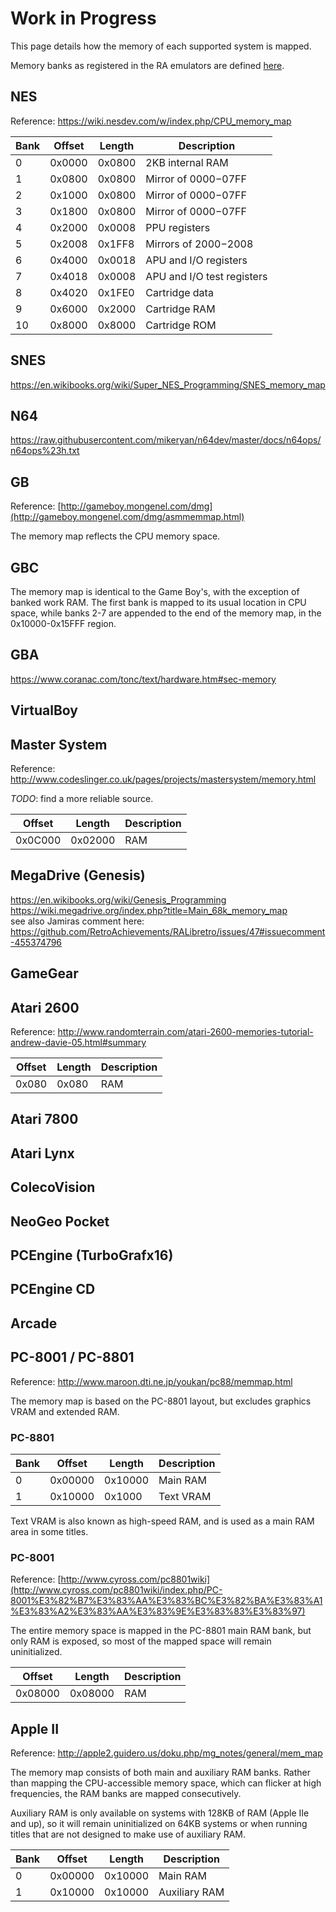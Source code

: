 # Work in Progress

This page details how the memory of each supported system is mapped.

Memory banks as registered in the RA emulators are defined [here](https://github.com/RetroAchievements/RAIntegration/blob/master/src/data/ConsoleContext.cpp).

## NES

Reference: https://wiki.nesdev.com/w/index.php/CPU_memory_map

| Bank | Offset | Length | Description                |
| ---- | ------ | ------ | -------------------------- |
| 0    | 0x0000 | 0x0800 | 2KB internal RAM           |
| 1    | 0x0800 | 0x0800 | Mirror of $0000-$07FF      |
| 2    | 0x1000 | 0x0800 | Mirror of $0000-$07FF      |
| 3    | 0x1800 | 0x0800 | Mirror of $0000-$07FF      |
| 4    | 0x2000 | 0x0008 | PPU registers              |
| 5    | 0x2008 | 0x1FF8 | Mirrors of $2000-$2008     |
| 6    | 0x4000 | 0x0018 | APU and I/O registers      |
| 7    | 0x4018 | 0x0008 | APU and I/O test registers |
| 8    | 0x4020 | 0x1FE0 | Cartridge data             |
| 9    | 0x6000 | 0x2000 | Cartridge RAM              |
| 10   | 0x8000 | 0x8000 | Cartridge ROM              |

## SNES

https://en.wikibooks.org/wiki/Super_NES_Programming/SNES_memory_map

## N64

https://raw.githubusercontent.com/mikeryan/n64dev/master/docs/n64ops/n64ops%23h.txt

## GB

Reference: [http://gameboy.mongenel.com/dmg](http://gameboy.mongenel.com/dmg/asmmemmap.html)

The memory map reflects the CPU memory space.

## GBC

The memory map is identical to the Game Boy's, with the exception of banked work RAM. The first bank is mapped to its usual location in CPU space, while banks 2-7 are appended to the end of the memory map, in the 0x10000-0x15FFF region.

## GBA

https://www.coranac.com/tonc/text/hardware.htm#sec-memory

## VirtualBoy

## Master System

Reference: http://www.codeslinger.co.uk/pages/projects/mastersystem/memory.html

_TODO_: find a more reliable source.

| Offset  | Length  | Description |
| ------- | ------- | ----------- |
| 0x0C000 | 0x02000 | RAM         |

## MegaDrive (Genesis)

https://en.wikibooks.org/wiki/Genesis_Programming  
https://wiki.megadrive.org/index.php?title=Main_68k_memory_map  
see also Jamiras comment here: https://github.com/RetroAchievements/RALibretro/issues/47#issuecomment-455374796

## GameGear

## Atari 2600

Reference: http://www.randomterrain.com/atari-2600-memories-tutorial-andrew-davie-05.html#summary

| Offset | Length | Description |
| ------ | ------ | ----------- |
| 0x080  | 0x080  | RAM         |

## Atari 7800

## Atari Lynx

## ColecoVision

## NeoGeo Pocket

## PCEngine (TurboGrafx16)

## PCEngine CD

## Arcade

## PC-8001 / PC-8801

Reference: http://www.maroon.dti.ne.jp/youkan/pc88/memmap.html

The memory map is based on the PC-8801 layout, but excludes graphics VRAM and extended RAM.

### PC-8801

| Bank | Offset  | Length  | Description |
| ---- | ------- | ------- | ----------- |
| 0    | 0x00000 | 0x10000 | Main RAM    |
| 1    | 0x10000 | 0x1000  | Text VRAM   |

Text VRAM is also known as high-speed RAM, and is used as a main RAM area in some titles.

### PC-8001

Reference: [http://www.cyross.com/pc8801wiki](http://www.cyross.com/pc8801wiki/index.php/PC-8001%E3%82%B7%E3%83%AA%E3%83%BC%E3%82%BA%E3%83%A1%E3%83%A2%E3%83%AA%E3%83%9E%E3%83%83%E3%83%97)

The entire memory space is mapped in the PC-8801 main RAM bank, but only RAM is exposed, so most of the mapped space will remain uninitialized.

| Offset  | Length  | Description |
| ------- | ------- | ----------- |
| 0x08000 | 0x08000 | RAM         |

## Apple II

Reference: http://apple2.guidero.us/doku.php/mg_notes/general/mem_map

The memory map consists of both main and auxiliary RAM banks. Rather than mapping the CPU-accessible memory space, which can flicker at high frequencies, the RAM banks are mapped consecutively.

Auxiliary RAM is only available on systems with 128KB of RAM (Apple IIe and up), so it will remain uninitialized on 64KB systems or when running titles that are not designed to make use of auxiliary RAM.

| Bank | Offset  | Length  | Description   |
| ---- | ------- | ------- | ------------- |
| 0    | 0x00000 | 0x10000 | Main RAM      |
| 1    | 0x10000 | 0x10000 | Auxiliary RAM |
